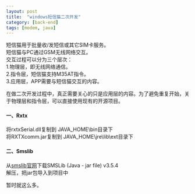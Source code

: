```yaml
---
layout: post
title:  "windows短信猫二次开发"
category: [back-end]
tags: [modem, java]
---
```


短信猫用于批量收/发短信或其它SIM卡服务。  
短信猫与PC通过GSM无线网络交互。  
交互过程可以分为三个层次：  
1.物理层，即无线网络通信。  
2.指令层，短信猫支持M35AT指令。   
3.应用层，APP需要与短信猫交互的内容。  

在做二次开发过程中，真正需要关心的只是应用层的内容。为了避免重复开始，关于物理层和指令层，可以直接使用现有的开源项目。  

<!-- more -->

#### 一、Rxtx

将rxtxSerial.dll复制到 JAVA_HOME\bin目录下  
将RXTXcomm.jar复制到 JAVA_HOME\jre\lib\ext目录下

#### 二、Smslib

从[smslib官网](http://smslib.org/download/)下载SMSLib (Java - jar file) v3.5.4  
解压，把jar包导入到项目中


暂时就这么多。
